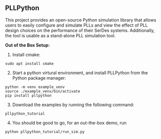 ## PLLPython
This project provides an open-source Python simulation library that allows users to easily configure and simulate PLLs and view the effect of PLL design choices
on the performance of their SerDes systems. Additionally, the tool is usable as a stand-alone PLL simulation tool. 


**Out of the Box Setup:**

1. Install cmake:

```
sudo apt install cmake
```

2. Start a python virtural environment, and install PLLPython from the Python package manager:

```
python -m venv example_venv
source ./example_venv/bin/activate
pip install pllpython
```

3. Download the examples by running the following command:

```
pllpython_tutorial
``` 

4. You should be good to go, for an out-the-box demo, run

```
python pllpython_tutorial/run_sim.py
```
